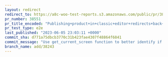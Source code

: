 ```yaml
---
layout: redirect
redirect_to: https://a8c-woo-test-reports.s3.amazonaws.com/public/pr/38551/e2e/index.html
pr_number: 38551
pr_title_encoded: "Publishing+product+in+classic+editor+redirects+back+to+new+editor"
pr_test_type: e2e
last_published: "2023-06-05 23:03:11 +0000"
commit_sha: d771a75dbcb3770c31b423fae4307f48864f6841
commit_message: "Use get_current_screen function to better identify if the current scr…"
branch_name: add/38243
---
```


